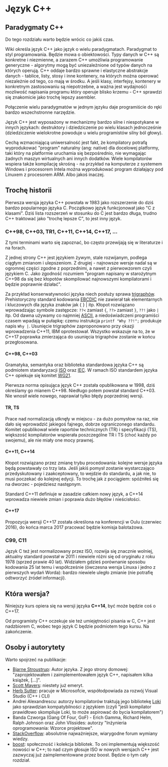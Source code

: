 # Język C++

## Paradygmaty C++

Do tego rozdziału warto będzie wrócic co jakiś czas.

Wiki określa język C++ jako język o wielu paradygmatach. Paradygmat to styl programowania. Będzie mowa o obiektowości. Typy danych w C++ są konkretne i niezmienne, a zarazem C++ umożliwia programowanie generyczne - algorytmy mogą być uniezależnione od typów danych na których operują. C++ oddaje bardzo sprawne i elastyczne abstrakcje danych - tablice, listy, stosy i inne kontenery, na których można operować niezależnie od tego, co mają w środku. A jeśli klasy, interfejsy, kontenery w konkretnym zastosowaniu są niepotrzebne, a ważna jest wydajnośći  mozliwość napisania programu który operuje blisko krzemu - C++ sprawdzi się znakomicie jako trochę lepszy asembler.

Połączenie wielu paradygmatów w jednym języku daje programiście do ręki bardzo wszechstronne narzędzie.

Język C++ jest wyposażony w mechanizmy bardzo silne i niespotykane w innych językach: destruktory i dziedziczenie po wielu klasach jednocześnie (dziedziczenie wielokrotne powoduje u wielu programistów silny ból głowy).

Cechą wzmacniającą uniwersalność jest fakt, że kompilatory potrafą wyprodukować "program" naturalny (ang: native) dla docelowej platformy, taki który na platformie uruchamia się bezpośrednio, nie wymagając żadnych maszyn wirtualnych ani innych dodatków. Wiele kompilatorów wspiera także kompilację skrośną - na przykład na komputerze z systemem Windows i procesorem Intela można wyprodukować program działający pod Linuxem z procesorem ARM. Albo jakoś inaczej.

## Trochę historii

Pierwsza wersja języka C++ powstała w 1983 jako rozszerzenie do dziś bardzo popularnego języka C. Początkowo język funkcjonował jako "C z klasami". Dziś lista rozszerzeń w stosunku do C jest bardzo długa, trudno C++ traktować jako "trochę lepsze C", to jest inny język.

### C++98, C++03, TR1, C++11, C++14, C++17, ...

Z tymi terminami warto się zapoznać, bo często przewijają się w literaturze i na forach.

Z jednej strony C++ jest językiem żywym, stale rozwijanym, podlega ciągłym zmianom i ulepszeniom. Z drugiej - najnowsze wersje nadal są w ogromnej części zgodne z poprzednimi, a nawet z pierwowzorem czyli językiem C. Jako zgodność rozumiem "program napisany w starożytnym C++98 da się bez kłopotów skompilować najnowszymi kompilatorami i będzie poprawnie działać".

Za przykład konserwatywności języka niech posłuży sprawa [trigraphów](https://en.wikipedia.org/wiki/Digraphs_and_trigraphs). Prehistoryczny standard kodowania [EBCDIC](https://en.wikipedia.org/wiki/EBCDIC) nie zawierał tak elementarnych i kluczowych dla języka znaków jak { } | itp. Kłopot rozwiązano wprowadzając symbole zastępcze: ```??<``` zamiast ```{```, ```??>``` zamiast ```}```, ```??!``` jako ```|``` itp. Od dawna używamy co najmniej [ASCII](https://en.wikipedia.org/wiki/ASCII), a niedoświadczeni programiści czasem wpadają w pułapkę: czemu instrukcja ```printf "Why ??!";``` produkuje napis ```Why |```. Usunięcie trigraphów zaproponowano przy okazji wprowadzenia C++11, IBM oprotestował. Wszystko wskazuje na to, że w C++17 poprawka zmierzająca do usunięcia trigraphów zostanie w końcu przegłosowana.

#### C++98, C++03

Gramatyka, semantyka oraz biblioteka standardowa języka C++ są podmiotem standaryzacji [ISO](http://www.iso.org) oraz [IEC](http://www.iec.ch/). W ramach ISO standardem języka C++ opiekuje się komitet [WG21](https://isocpp.org/std/the-committee). 

Pierwsza norma opisująca język C++ została opublikowana w 1998, dziś określamy go mianem C++98. Niedługo potem powstał standard C++03. Nie wnosił wiele nowego, naprawiał tylko błędy poprzedniej wersji.

#### TR, TS

Prace nad normalizacją utknęły w miejscu - za dużo pomysłow na raz, nie dało się wprowadzić jakiegoś fajnego, dobrze ograniczonego standardu. Komitet opublikował wiele raportów technicznych (TR) i specyfikacji (TS), większość kompilatorów wspierała poszczególne TR i TS (choć każdy po swojemu), ale nie miały one mocy prawnej.

#### C++11, C++14

Kłopot rozwiązano przez zmianę trybu procedowania: kolejne wersje języka będą powstawały co trzy lata. Jeśli jakiś pomysł zostanie wystarczająco przedyskutowany i zaakceptowany, to wejdzie do standardu, a jak nie, to musi poczekać do kolejnej edycji. To trochę jak z pociągiem: spóźniłeś się na dworzec - pojedziesz następnym.

Standard C++11 definiuje w zasadzie całkiem nowy język, a C++14 wprowadza niewiele zmian i poprawia dużo błędów i nieścisłości.

#### C++17

Propozycja wersji C++17 została określona na konferencji w Oulu (czerwiec 2016), do końca marca 2017 pracować będzie komisja balotażowa.

### C99, C11

Język C też jest normalizowany przez ISO, rozwija się znacznie wolniej, aktualny standard powstał w 2011 i niewiele różni się od oryginału z roku 1978 (sprzed prawie 40 lat). Widziałem gdzieś porównanie sposobu kodowania 25 lat temu i współcześnie (ówczesna wersja Linuxa i jedno z pierwszych wydań Worda): bardzo niewiele uległo zmianie (nie potrafię odtworzyć źródeł informacji).

## Która wersja?

Niniejszy kurs opiera się na wersji języka **C++14**, być może będzie coś o C++17.

Od programisty C++ oczekuje sie też umiejętności pisania w C, C++ jest nadzbiorem C, wobec tego język C będzie podmiotem tego kursu. Na zakończenie.

## Osoby i autorytety

Warto spojrzeć na publikacje:

* [Bjarne Stroustrup](http://www.stroustrup.com/): Autor języka. Z jego strony domowej: "zaprojektowałem i zaimplementowałem język C++, napisałem kilka książek, [...]". 
* [Scott Mayers](http://www.aristeia.com/): niestety już emeryt.
* [Herb Sutter](http://www.gotw.ca/): pracuje w Microsofcie, współodpowiada za rozwój Visual Studio (C++ i CLI)
* Andrei Alexandrescu: autorzy kompilatorów traktują jego bibliotekę [Loki](http://loki-lib.sourceforge.net/) jako sprawdzian kompatybilności z językiem (czyli "jeśli kompilator prawidłowo skompiluje Loki, to może aspirować do bycia kompilatorem")
* Banda Czworga (Gang Of Four, GoF) - Erich Gamma, Richard Helm, Ralph Johnson oraz John Vlissides: autorzy "Inżynieria oprogramowania: Wzorce projektowe".
* [StackOverflow](https://stackoverflow.com/): absolutnie najważniejsze, wiarygodne forum wymiany wiedzy.
* [boost](http://www.boost.org/): społeczność i kolekcja bibliotek. To oni implementują większość nowości w C++; to nad czym głosuje ISO w nowych wersjach C++ jest zazwyczaj już zaimplementowane przez boost. Będzie o tym cały rozdział.
